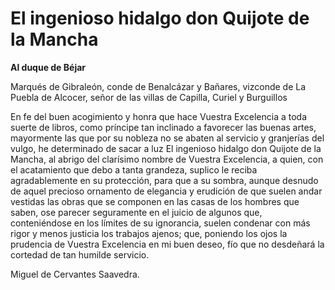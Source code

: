 # El ingenioso hidalgo don Quijote de la Mancha

**Al duque de Béjar**

Marqués de Gibraleón, conde de Benalcázar y Bañares, vizconde de La Puebla de Alcocer, señor de las villas de Capilla, Curiel y Burguillos

En fe del buen acogimiento y honra que hace Vuestra Excelencia a toda suerte de libros, como príncipe tan inclinado a favorecer las buenas artes, mayormente las que por su nobleza no se abaten al servicio y granjerías del vulgo, he determinado de sacar a luz El ingenioso hidalgo don Quijote de la Mancha, al abrigo del clarísimo nombre de Vuestra Excelencia, a quien, con el acatamiento que debo a tanta grandeza, suplico le reciba agradablemente en su protección, para que a su sombra, aunque desnudo de aquel precioso ornamento de elegancia y erudición de que suelen andar vestidas las obras que se componen en las casas de los hombres que saben, ose parecer seguramente en el juicio de algunos que, conteniéndose en los límites de su ignorancia, suelen condenar con más rigor y menos justicia los trabajos ajenos; que, poniendo los ojos la prudencia de Vuestra Excelencia en mi buen deseo, fío que no desdeñará la cortedad de tan humilde servicio.

Miguel de Cervantes Saavedra.